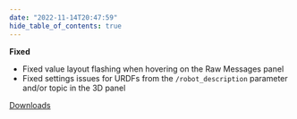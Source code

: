 ```yaml
---
date: "2022-11-14T20:47:59"
hide_table_of_contents: true
---
```

**Fixed**
- Fixed value layout flashing when hovering on the Raw Messages panel
- Fixed settings issues for URDFs from the `/robot_description` parameter and/or topic in the 3D panel
<!-- truncate -->
[Downloads](https://github.com/foxglove/studio/releases/tag/v1.31.1)

